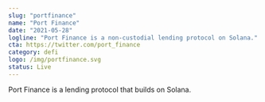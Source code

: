 ```yaml
---
slug: "portfinance"
name: "Port Finance"
date: "2021-05-28"
logline: "Port Finance is a non-custodial lending protocol on Solana."
cta: https://twitter.com/port_finance
category: defi
logo: /img/portfinance.svg
status: Live
---
```


Port Finance is a lending protocol that builds on Solana.
